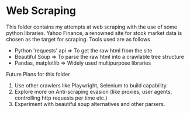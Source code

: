 # Web Scraping #
This folder contains my attempts at web scraping with the use of some python libraries.
Yahoo Finance, a renowned site for stock market data is chosen as the target for scraping. Tools used are as follows
* Python 'requests' api => To get the raw html from the site
* Beautiful Soup => To parse the raw html into a crawlable tree structure
* Pandas, matplotlib => Widely used multipurpose libraries

Future Plans for this folder
1. Use other crawlers like Playwright, Selenium to build capability.
2. Explore more on Anti-scraping evasion (like proxies, user agents, controlling http requests per time etc.) 
3. Experiment with beautiful soup alternatives and other parsers.
